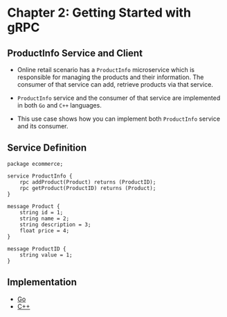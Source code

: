 # Chapter 2: Getting Started with gRPC
## ProductInfo Service and Client
- Online retail scenario has a  `ProductInfo` microservice which is responsible for managing the products and their information. The consumer of that service can add, retrieve products via that service.

- `ProductInfo` service and the consumer of that service are implemented in both `Go` and `C++` languages.

- This use case shows how you can implement both `ProductInfo` service and its consumer.

## Service Definition
```
package ecommerce;

service ProductInfo {
    rpc addProduct(Product) returns (ProductID);
    rpc getProduct(ProductID) returns (Product);
}

message Product {
    string id = 1;
    string name = 2;
    string description = 3;
    float price = 4;
}

message ProductID {
    string value = 1;
}
```

## Implementation
- [Go](./ch02/productinfo/go/README.md)
- [C++](./ch02/productinfo/cpp/README.md)